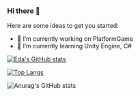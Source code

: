 ### Hi there 👋

Here are some ideas to get you started:
- 🔭 I’m currently working on PlatformGame
- 🌱 I’m currently learning Unity Engine, C#

[![Eda's GitHub stats](https://github-readme-stats.vercel.app/api?username=edaagunes_icons=true)](https://github.com/edaagunes/github-readme-stats)

[![Top Langs](https://github-readme-stats.vercel.app/api/top-langs/?username=edaagunes&layout=donut)](https://github.com/edaagunes/github-readme-stats)

![Anurag's GitHub stats](https://github-readme-stats.vercel.app/api?username=anuraghazra&show_icons=true)


